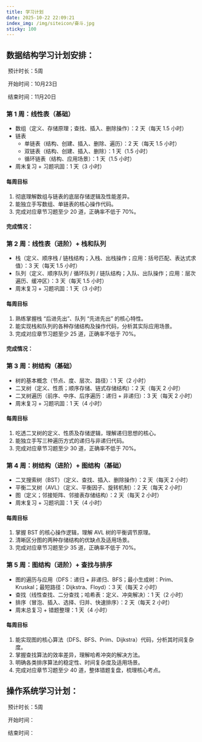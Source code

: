 ```yaml
---
title: 学习计划
date: 2025-10-22 22:09:21
index_img: /img/siteicon/奋斗.jpg
sticky: 100
---
```


## 数据结构学习计划安排：

​			预计时长：5周

​			开始时间：10月23日

​			结束时间：11月20日

### 第 1 周：线性表（基础）

- 数组（定义、存储原理；查找、插入、删除操作）：2 天（每天 1.5 小时）
- 链表
  - 单链表（结构、创建、插入、删除、遍历）：2 天（每天 1.5 小时）
  - 双链表（结构、创建、插入、删除）：1 天（1.5 小时）
  - 循环链表（结构、应用场景）：1 天（1.5 小时）
- 周末复习 + 习题巩固：1 天（3 小时）

#### 每周目标

1. 彻底理解数组与链表的底层存储逻辑及性能差异。
2. 能独立手写数组、单链表的核心操作代码。
3. 完成对应章节习题至少 20 道，正确率不低于 70%。

#### 完成情况：

### 第 2 周：线性表（进阶）+ 栈和队列

- 栈（定义、顺序栈 / 链栈结构；入栈、出栈操作；应用：括号匹配、表达式求值）：3 天（每天 1.5 小时）
- 队列（定义、顺序队列 / 循环队列 / 链队结构；入队、出队操作；应用：层次遍历、缓冲区）：3 天（每天 1.5 小时）
- 周末复习 + 习题巩固：1 天（3 小时）

#### 每周目标

1. 熟练掌握栈 “后进先出”、队列 “先进先出” 的核心特性。
2. 能实现栈和队列的各种存储结构及操作代码，分析其实际应用场景。
3. 完成对应章节习题至少 25 道，正确率不低于 70%。

#### 完成情况：

### 第 3 周：树结构（基础）

- 树的基本概念（节点、度、层次、路径）：1 天（2 小时）
- 二叉树（定义、性质；顺序存储、链式存储结构）：2 天（每天 2 小时）
- 二叉树遍历（前序、中序、后序遍历：递归 + 非递归）：3 天（每天 2 小时）
- 周末复习 + 习题巩固：1 天（4 小时）

#### 每周目标

1. 吃透二叉树的定义、性质及存储逻辑，理解递归思想的核心。
2. 能独立手写三种遍历方式的递归与非递归代码。
3. 完成对应章节习题至少 30 道，正确率不低于 70%。

### 第 4 周：树结构（进阶）+ 图结构（基础）

- 二叉搜索树（BST）（定义、查找、插入、删除操作）：2 天（每天 2 小时）
- 平衡二叉树（AVL）（定义、平衡因子、旋转机制）：2 天（每天 2 小时）
- 图（定义；邻接矩阵、邻接表存储结构）：2 天（每天 2 小时）
- 周末复习 + 习题巩固：1 天（4 小时）

#### 每周目标

1. 掌握 BST 的核心操作逻辑，理解 AVL 树的平衡调节原理。
2. 清晰区分图的两种存储结构的优缺点及适用场景。
3. 完成对应章节习题至少 35 道，正确率不低于 70%。

### 第 5 周：图结构（进阶）+ 查找与排序

- 图的遍历与应用（DFS：递归 + 非递归、BFS；最小生成树：Prim、Kruskal；最短路径：Dijkstra、Floyd）：3 天（每天 2 小时）
- 查找（线性查找、二分查找；哈希表：定义、冲突解决）：1 天（2 小时）
- 排序（冒泡、插入、选择、归并、快速排序）：2 天（每天 2 小时）
- 周末总复习 + 错题整理：1 天（4 小时）

#### 每周目标

1. 能实现图的核心算法（DFS、BFS、Prim、Dijkstra）代码，分析其时间复杂度。
2. 掌握查找算法的效率差异，理解哈希冲突的解决方法。
3. 明确各类排序算法的稳定性、时间复杂度及适用场景。
4. 完成对应章节习题至少 40 道，整体错题复盘，梳理核心考点。

## 操作系统学习计划：

​			预计时长：5周

​			开始时间：

​			结束时间：
